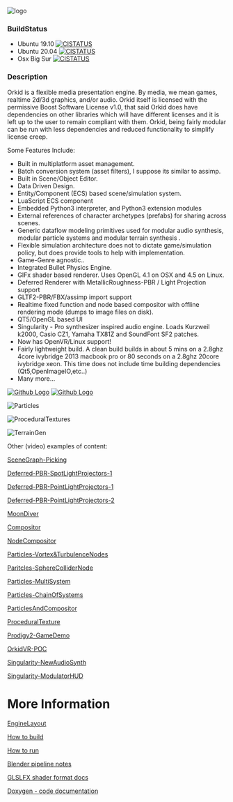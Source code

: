 
![logo](https://github.com/tweakoz/orkid/blob/compositor2system/ork.data/dox/doxylogo.png "OrkidLogo")


### BuildStatus

* Ubuntu 19.10 [![CISTATUS](http://tweakoz.com:16999/orkid-ix-ub1910/master/status.svg)](http://tweakoz.com:16999/)
* Ubuntu 20.04 [![CISTATUS](http://tweakoz.com:16999/orkid-ix-ub2004/master/status.svg)](http://tweakoz.com:16999/)
* Osx Big Sur [![CISTATUS](http://tweakoz.com:16999/orkid-osx-catalina/master/status.svg)](http://tweakoz.com:16999/)

### Description

Orkid is a flexible media presentation engine. By media, we mean games, realtime 2d/3d graphics, and/or audio. Orkid itself is licensed with the permissive Boost Software License v1.0, that said Orkid does have dependencies on other libraries which will have different licenses and it is left up to the user to remain compliant with them. Orkid, being fairly modular can be run with less dependencies and reduced functionality to simplify license creep.

Some Features Include:
* Built in multiplatform asset management.
* Batch conversion system (asset filters), I suppose its similar to assimp.
* Built in Scene/Object Editor.
* Data Driven Design.
* Entity/Component (ECS) based scene/simulation system.
* LuaScript ECS component
* Embedded Python3 interpreter, and Python3 extension modules
* External references of character archetypes (prefabs) for sharing across scenes.
* Generic dataflow modeling primitives used for modular audio synthesis, modular particle systems and modular terrain synthesis .
* Flexible simulation architecture does not to dictate game/simulation policy, but does provide tools to help with implementation.
* Game-Genre agnostic..
* Integrated Bullet Physics Engine.
* GlFx shader based renderer. Uses OpenGL 4.1 on OSX and 4.5 on Linux.
* Deferred Renderer with MetallicRoughness-PBR / Light Projection support
* GLTF2-PBR/FBX/assimp import support
* Realtime fixed function and node based compositor with offline rendering mode (dumps to image files on disk).
* QT5/OpenGL based UI
* Singularity - Pro synthesizer inspired audio engine. Loads Kurzweil k2000, Casio CZ1, Yamaha TX81Z and SoundFont SF2 patches.
* Now has OpenVR/Linux support!
* Fairly lightweight build. A clean build builds in about 5 mins on a 2.8ghz 4core ivybridge 2013 macbook pro or 80 seconds on a 2.8ghz 20core ivybridge xeon. This time does not include time building dependencies (Qt5,OpenImageIO,etc..)
* Many more...

<a href="https://media.githubusercontent.com/media/tweakoz/orkid/master/ork.data/misc/screenshot_pbr.png"><img src="https://github.com/tweakoz/orkid/blob/master/ork.data/misc/th_screenshot_pbr.png" title="Github Logo"></a>
<a href="https://media.githubusercontent.com/media/tweakoz/orkid/master/ork.data/misc/shadowedptexspotlight.png"><img src="https://github.com/tweakoz/orkid/blob/master/ork.data/misc/th_shadowedptexspotlight.png" title="Github Logo"></a>

![Particles](http://tweakoz.com/resources/images/th_sshot_psys.jpg)

![ProceduralTextures](http://tweakoz.com/resources/images/th_sshot_proctex.jpg)

![TerrainGen](http://tweakoz.com/resources/images/th_terrain03.jpg)

Other (video) examples of content:

[SceneGraph-Picking](https://youtu.be/d39JF4ApsVw)

[Deferred-PBR-SpotLightProjectors-1](https://www.youtube.com/watch?v=AwhDNZPhcBk)

[Deferred-PBR-PointLightProjectors-1](https://www.youtube.com/watch?v=ffEbkF9l4yw)

[Deferred-PBR-PointLightProjectors-2](https://www.youtube.com/watch?v=Xem37Nfp-d8)

[MoonDiver](https://youtu.be/2zNd4k_6I6s)

[Compositor](https://www.youtube.com/watch?v=zLBhF8WCDgQ)

[NodeCompositor](https://www.youtube.com/watch?v=AGMazbsbJYE)

[Particles-Vortex&TurbulenceNodes](https://youtu.be/Qr8QK6ns0Tk)

[Paritcles-SphereColliderNode](https://www.youtube.com/watch?v=yb9a6k4VeaU)

[Particles-MultiSystem](https://www.youtube.com/watch?v=o7uJFNQc3Go)

[Particles-ChainOfSystems](https://youtu.be/sQTiz0Ooo6I)

[ParticlesAndCompositor](https://www.youtube.com/watch?v=qmULG3ZOoS0)

[ProceduralTexture](https://www.youtube.com/watch?v=FdAfxQjR3AQ)

[Prodigy2-GameDemo](http://tweakoz.com/resources/videos/p2d.mp4)

[OrkidVR-POC](https://www.youtube.com/watch?v=6tOPVw8T_sU)

[Singularity-NewAudioSynth](https://www.youtube.com/watch?v=irBaba13quQ)

[Singularity-ModulatorHUD](https://www.youtube.com/watch?v=1PEXp9-6eRA)

More Information
========

[EngineLayout](ork.dox/engine_layout.md)

[How to build](ork.dox/building.md)

[How to run](ork.dox/running.md)

[Blender pipeline notes](ork.dox/blender.md)

[GLSLFX shader format docs](ork.dox/glslfx.md)

[Doxygen - code documentation](http://tweakoz.com:8099/doxygen_html/index.html)
